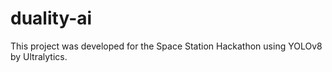 # duality-ai
This project was developed for the Space Station Hackathon using YOLOv8 by Ultralytics.
